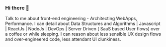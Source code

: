 ### Hi there 👋

Talk to me about front-end engineering - Architecting WebApps, Performance. I can detail about Data Structures and Algorithms | Javascript | ReactJs | NodeJs | DevOps | Server Driven ( SaaS based User flows) over a coffee or while sleeping. I can reason about less sensible UX design flows and over-engineered code, less attendant UI clunkiness.
